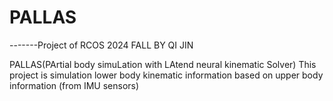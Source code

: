 # PALLAS
-------Project of RCOS 2024 FALL BY QI JIN

PALLAS(PArtial body simuLation with LAtend neural kinematic Solver) This project is simulation lower body kinematic information based on upper body information (from IMU sensors)
